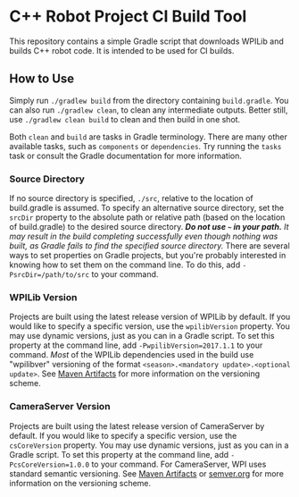 # C++ Robot Project CI Build Tool
This repository contains a simple Gradle script that downloads WPILib and builds C++ robot code. It is intended to be used for CI builds.

## How to Use
Simply run `./gradlew build` from the directory containing `build.gradle`. You can also run `./gradlew clean`, to clean any intermediate outputs. Better still, use `./gradlew clean build` to clean and then build in one shot.

Both `clean` and `build` are tasks in Gradle terminology. There are many other available tasks, such as `components` or `dependencies`. Try running the `tasks` task or consult the Gradle documentation for more information.

### Source Directory
If no source directory is specified, `./src`, relative to the location of build.gradle is assumed. To specify an alternative source directory, set the `srcDir` property to the absolute path or relative path (based on the location of build.gradle) to the desired source directory. _**Do not use `~` in your path.** It may result in the build completing successfully even though nothing was built, as Gradle fails to find the specified source directory._ There are several ways to set properties on Gradle projects, but you're probably interested in knowing how to set them on the command line. To do this, add `-PsrcDir=/path/to/src` to your command.

### WPILib Version
Projects are built using the latest release version of WPILib by default. If you would like to specify a specific version, use the `wpilibVersion` property. You may use dynamic versions, just as you can in a Gradle script. To set this property at the command line, add `-PwpilibVersion=2017.1.1` to your command. _Most_ of the WPILib dependencies used in the build use "wpilibver" versioning of the format `<season>.<mandatory update>.<optional update>`. See [Maven Artifacts](http://wpilib.screenstepslive.com/s/4485/m/wpilib_source/l/480976-maven-artifacts) for more information on the versioning scheme.

### CameraServer Version
Projects are built using the latest release version of CameraServer by default. If you would like to specify a specific version, use the `csCoreVersion` property. You may use dynamic versions, just as you can in a Gradle script. To set this property at the command line, add `-PcsCoreVersion=1.0.0` to your command. For CameraServer, WPI uses standard semantic versioning. See [Maven Artifacts](http://wpilib.screenstepslive.com/s/4485/m/wpilib_source/l/480976-maven-artifacts) or [semver.org](http://semver.org/) for more information on the versioning scheme.
